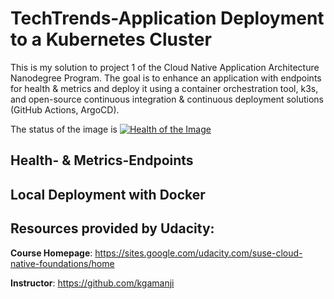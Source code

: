 # TechTrends-Application Deployment to a Kubernetes Cluster
This is my solution to project 1 of the Cloud Native Application Architecture Nanodegree Program. The goal is to enhance an application with endpoints for health & metrics and deploy it using a container orchestration tool, k3s, and open-source continuous integration & continuous deployment solutions (GitHub Actions, ArgoCD).

The status of the image is [![Health of the Image](https://github.com/StephanStu/TechTrends-Application-Deployment-to-Kubernetes/actions/workflows/techtrends-dockerhub.yml/badge.svg)](https://github.com/StephanStu/TechTrends-Application-Deployment-to-Kubernetes/actions/workflows/techtrends-dockerhub.yml)

## Health- & Metrics-Endpoints

## Local Deployment with Docker

## Resources provided by Udacity:
**Course Homepage**: https://sites.google.com/udacity.com/suse-cloud-native-foundations/home

**Instructor**: https://github.com/kgamanji
